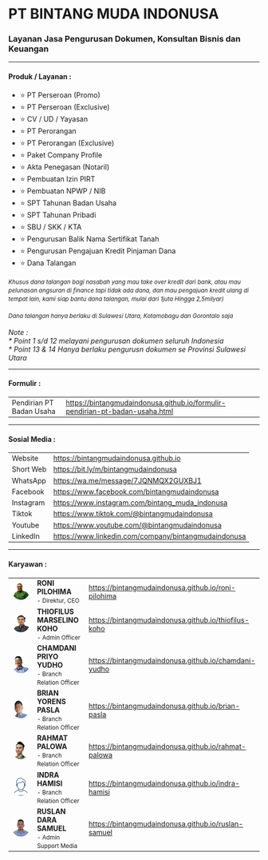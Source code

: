 <h1>PT BINTANG MUDA INDONUSA</h1>
<h3>Layanan Jasa Pengurusan Dokumen, Konsultan Bisnis dan Keuangan</h3>
<hr>
<h4>Produk / Layanan :</h4>
<ul>
  <li>⭐ PT Perseroan (Promo)</li>
  <li>⭐ PT Perseroan (Exclusive)</li>
  <li>⭐ CV / UD / Yayasan</li>
  <li>⭐ PT Perorangan</li>
  <li>⭐ PT Perorangan (Exclusive)</li>
  <li>⭐ Paket Company Profile</li>
  <li>⭐ Akta Penegasan (Notaril)</li>
  <li>⭐ Pembuatan Izin PIRT</li>
  <li>⭐ Pembuatan NPWP / NIB</li>
  <li>⭐ SPT Tahunan Badan Usaha</li>
  <li>⭐ SPT Tahunan Pribadi</li>
  <li>⭐ SBU / SKK / KTA</li>
  <li>⭐ Pengurusan Balik Nama Sertifikat Tanah</li>
  <li>⭐ Pengurusan Pengajuan Kredit Pinjaman Dana</li>
  <li>⭐ Dana Talangan</li>
</ul>  
<small><i>Khusus dana talangan bagi nasabah yang mau take over kredit dari bank, atau mau pelunasan angsuran di finance tapi tidak ada dana, dan mau pengajuan kredit ulang di tempat lain, kami siap bantu dana talangan, mulai dari 1juta Hingga 2,5milyar)</i>
<br><br>
<i>Dana talangan hanya berlaku di Sulawesi Utara, Kotamobagu dan Gorontalo saja</i></small>
<br><br>
<i>Note :</i>
<br>
<i>* Point 1 s/d 12 melayani pengurusan dokumen seluruh Indonesia</i>
<br>
<i>* Point 13 & 14 Hanya berlaku pengurusn dokumen se Provinsi Sulawesi Utara</i>
<hr>
<h4>Formulir :</h4>
<table width="100%">
  <tbody>
    <tr>
      <td>Pendirian PT Badan Usaha</td>
      <td><a href="https://bintangmudaindonusa.github.io/formulir-pendirian-pt-badan-usaha.html" target="_blank">https://bintangmudaindonusa.github.io/formulir-pendirian-pt-badan-usaha.html</a></td>
    </tr>
  </tbody>
</table>
<hr>
<h4>Sosial Media :</h4>
<table width="100%">
  <tbody>
    <tr>
      <td>Website</td>
      <td><a href="https://bintangmudaindonusa.github.io" target="_blank">https://bintangmudaindonusa.github.io</a></td>
    </tr>
    <tr>
      <td>Short Web</td>
      <td><a href="https://bit.ly/m/bintangmudaindonusa" target="_blank">https://bit.ly/m/bintangmudaindonusa</a></td>
    </tr>
    <tr>
      <td>WhatsApp</td>
      <td><a href="https://wa.me/message/7JQNMQX2GUXBJ1" target="_blank">https://wa.me/message/7JQNMQX2GUXBJ1</a></td>
    </tr>
    <tr>
      <td>Facebook</td>
      <td><a href="https://www.facebook.com/bintangmudaindonusa" target="_blank">https://www.facebook.com/bintangmudaindonusa</a></td>
    </tr>
    <tr>
      <td>Instagram</td>
      <td><a href="https://www.instagram.com/bintang_muda_indonusa" target="_blank">https://www.instagram.com/bintang_muda_indonusa</a></td>
    </tr>
    <tr>
      <td>Tiktok</td>
      <td><a href="https://www.tiktok.com/@bintangmudaindonusa" target="_blank">https://www.tiktok.com/@bintangmudaindonusa</a></td>
    </tr>
    <tr>
      <td>Youtube</td>
      <td><a href="https://www.youtube.com/@bintangmudaindonusa" target="_blank">https://www.youtube.com/@bintangmudaindonusa</a></td>
    </tr>
    <tr>
      <td>LinkedIn</td>
      <td><a href="https://www.linkedin.com/company/bintangmudaindonusa" target="_blank">https://www.linkedin.com/company/bintangmudaindonusa</a></td>
    </tr>
  </tbody>
</table>
<hr>
<h4>Karyawan :</h4>
<table width="100%">
  <tbody>
    <tr>
      <td width="10%"><img src="assets/img/hrd/roni.png" style="border-radius: 50%;"></td>
      <td><strong>RONI PILOHIMA</strong><br><small>- Direktur, CEO</small></td>
      <td><a href="https://bintangmudaindonusa.github.io/roni-pilohima" target="_blank">https://bintangmudaindonusa.github.io/roni-pilohima</a></td>
    </tr>
    <tr>
      <td width="10%"><img src="assets/img/hrd/thiofilus.png" style="border-radius: 50%;"></td>
      <td><strong>THIOFILUS MARSELINO KOHO</strong><br><small>- Admin Officer</small></td>
      <td><a href="https://bintangmudaindonusa.github.io/thiofilus-koho" target="_blank">https://bintangmudaindonusa.github.io/thiofilus-koho</a></td>
    </tr>
    <tr>
      <td width="10%"><img src="assets/img/hrd/chamdani.png" style="border-radius: 50%;"></td>
      <td><strong>CHAMDANI PRIYO YUDHO</strong><br><small>- Branch Relation Officer</small></td>
      <td><a href="https://bintangmudaindonusa.github.io/chamdani-yudho" target="_blank">https://bintangmudaindonusa.github.io/chamdani-yudho</a></td>
    </tr>
    <tr>
      <td width="10%"><img src="assets/img/hrd/brian.png" style="border-radius: 50%;"></td>
      <td><strong>BRIAN YORENS PASLA</strong><br><small>- Branch Relation Officer</small></td>
      <td><a href="https://bintangmudaindonusa.github.io/brian-pasla" target="_blank">https://bintangmudaindonusa.github.io/brian-pasla</a></td>
    </tr>
    <tr>
      <td width="10%"><img src="assets/img/hrd/rahmat.png" style="border-radius: 50%;"></td>
      <td><strong>RAHMAT PALOWA</strong><br><small>- Branch Relation Officer</small></td>
      <td><a href="https://bintangmudaindonusa.github.io/rahmat-palowa" target="_blank">https://bintangmudaindonusa.github.io/rahmat-palowa</a></td>
    </tr>
    <tr>
      <td width="10%"><img src="assets/img/hrd/user-profil.png" style="border-radius: 50%;"></td>
      <td><strong>INDRA HAMISI</strong><br><small>- Branch Relation Officer</small></td>
      <td><a href="https://bintangmudaindonusa.github.io/indra-hamisi" target="_blank">https://bintangmudaindonusa.github.io/indra-hamisi</a></td>
    </tr>
    <tr>
      <td width="10%"><img src="assets/img/hrd/ruslan.png" style="border-radius: 50%;"></td>
      <td><strong>RUSLAN DARA SAMUEL</strong><br><small>- Admin Support Media</small></td>
      <td><a href="https://bintangmudaindonusa.github.io/ruslan-samuel" target="_blank">https://bintangmudaindonusa.github.io/ruslan-samuel</a></td>
    </tr>
  </tbody>
</table>
